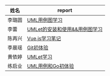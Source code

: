 姓名|report
----|------
李璐圆|[UML用例图学习](https://blog.csdn.net/liluyuan5323/article/details/79932013)
李蕾|[UMLet的安装和使用&&用例图学习](https://blog.csdn.net/LadyCaro/article/details/79936332)
陈再兴|[Vue.js学习笔记](https://github.com/CZXHenry/Documents/blob/master/Vue.js学习笔记.md)
李晨瑶|[Git初体验](https://blog.csdn.net/xiasilo/article/details/79940198)
黄依婷|[UMLet学习](https://github.com/YitingKikyo/YitingKikyo.github.io/blob/master/_post/SystemAnalysis/Tools%20use%20--%20UMLet.md)
练启业|[UML用例和Go初体验](https://lianqy.github.io/system_homework3-blog/)
